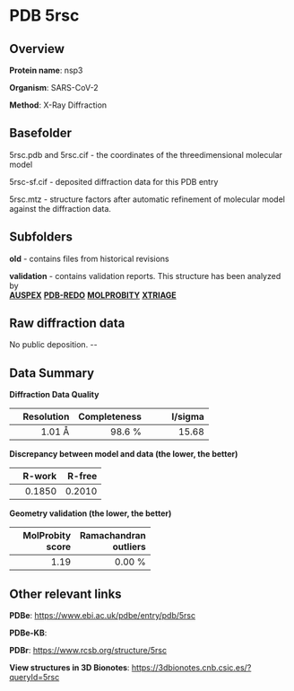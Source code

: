 # PDB 5rsc

## Overview

**Protein name**: nsp3

**Organism**: SARS-CoV-2

**Method**: X-Ray Diffraction



## Basefolder

5rsc.pdb and 5rsc.cif - the coordinates of the threedimensional molecular model

5rsc-sf.cif - deposited diffraction data for this PDB entry

5rsc.mtz - structure factors after automatic refinement of molecular model against the diffraction data.

## Subfolders



**old** - contains files from historical revisions

**validation** - contains validation reports. This structure has been analyzed by <br>[**AUSPEX**](https://github.com/thorn-lab/coronavirus_structural_task_force/tree/master/pdb/nsp3/SARS-CoV-2/5rsc/validation/auspex) [**PDB-REDO**](https://github.com/thorn-lab/coronavirus_structural_task_force/tree/master/pdb/nsp3/SARS-CoV-2/5rsc/validation/pdb-redo) [**MOLPROBITY**](https://github.com/thorn-lab/coronavirus_structural_task_force/tree/master/pdb/nsp3/SARS-CoV-2/5rsc/validation/molprobity) [**XTRIAGE**](https://github.com/thorn-lab/coronavirus_structural_task_force/blob/master/pdb/nsp3/SARS-CoV-2/5rsc/validation/Xtriage_output.log)  



## Raw diffraction data

No public deposition. --<br> 

## Data Summary
**Diffraction Data Quality**

|   | Resolution | Completeness| I/sigma |
|---|-------------:|----------------:|--------------:|
|   |1.01 Å|98.6  %|<img width=50/>15.68|

**Discrepancy between model and data (the lower, the better)**

|   | **R-work**| **R-free**   
|---|-------------:|----------------:|           
||  0.1850|  0.2010|

**Geometry validation (the lower, the better)**

|   |**MolProbity<br>score**| **Ramachandran<br>outliers** 
|---|-------------:|----------------:|
||  1.19|  0.00 %|

 

 



## Other relevant links 
**PDBe**:  https://www.ebi.ac.uk/pdbe/entry/pdb/5rsc

**PDBe-KB**:  
 
**PDBr**: https://www.rcsb.org/structure/5rsc 

**View structures in 3D Bionotes**: https://3dbionotes.cnb.csic.es/?queryId=5rsc

